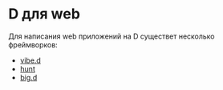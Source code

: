 # D для web

Для написания web приложений на D существет несколько фреймворков:

* [vibe.d](https://github.com/vibe-d/vibe.d)
* [hunt](https://github.com/huntlabs/hunt)
* [big.d](https://github.com/LLC-CERERIS/big.d)
